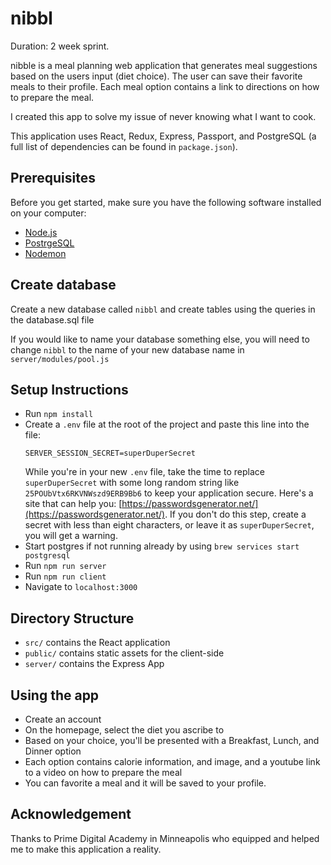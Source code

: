 # nibbl

Duration: 2 week sprint.

nibble is a meal planning web application that generates meal suggestions based on
the users input (diet choice). The user can save their favorite meals to their profile.
Each meal option contains a link to directions on how to prepare the meal.

I created this app to solve my issue of never knowing what I want to cook.

This application uses React, Redux, Express, Passport, and PostgreSQL (a full list of dependencies can be found in `package.json`).

## Prerequisites

Before you get started, make sure you have the following software installed on your computer:

- [Node.js](https://nodejs.org/en/)
- [PostrgeSQL](https://www.postgresql.org/)
- [Nodemon](https://nodemon.io/)

## Create database

Create a new database called `nibbl` and create tables using the queries in the
database.sql file

If you would like to name your database something else, you will need to change `nibbl` to the name of your new database name in `server/modules/pool.js`

## Setup Instructions

- Run `npm install`
- Create a `.env` file at the root of the project and paste this line into the file:
  ```
  SERVER_SESSION_SECRET=superDuperSecret
  ```
  While you're in your new `.env` file, take the time to replace `superDuperSecret` with some long random string like `25POUbVtx6RKVNWszd9ERB9Bb6` to keep your application secure. Here's a site that can help you: [https://passwordsgenerator.net/](https://passwordsgenerator.net/). If you don't do this step, create a secret with less than eight characters, or leave it as `superDuperSecret`, you will get a warning.
- Start postgres if not running already by using `brew services start postgresql`
- Run `npm run server`
- Run `npm run client`
- Navigate to `localhost:3000`

## Directory Structure

- `src/` contains the React application
- `public/` contains static assets for the client-side
- `server/` contains the Express App

## Using the app

- Create an account
- On the homepage, select the diet you ascribe to
- Based on your choice, you'll be presented with a Breakfast, Lunch, and Dinner option
- Each option contains calorie information, and image, and a youtube link to a video on how to prepare the meal
- You can favorite a meal and it will be saved to your profile.

## Acknowledgement

Thanks to Prime Digital Academy in Minneapolis who equipped and helped me to make this application a reality.
